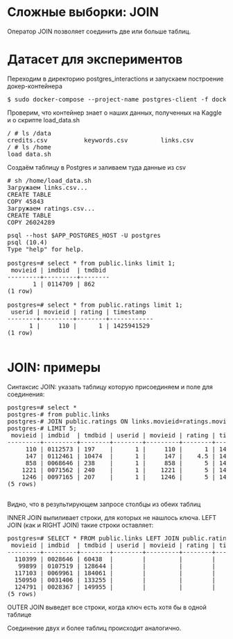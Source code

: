 # Сложные выборки: JOIN

Оператор JOIN позволяет соединить две или больше таблиц.

# Датасет для экспериментов

Переходим в директорию postgres_interactions и запускаем построение докер-контейнера

<pre>
$ sudo docker-compose --project-name postgres-client -f docker-compose.yml run --rm postgres-client
</pre>


Проверим, что контейнер знает о наших данных, полученных на Kaggle и о скрипте load_data.sh

<pre>
/ # ls /data
credits.csv          keywords.csv         links.csv            links_small.csv      movies_metadata.csv  ratings.csv          ratings_small.csv    test.csv             test.json
/ # ls /home
load_data.sh
</pre>

Создаём таблицу в Postgres и заливаем туда данные из csv

<pre>
# sh /home/load_data.sh
Загружаем links.csv...
CREATE TABLE
COPY 45843
Загружаем ratings.csv...
CREATE TABLE
COPY 26024289
</pre>

<pre>
psql --host $APP_POSTGRES_HOST -U postgres
psql (10.4)
Type "help" for help.

postgres=# select * from public.links limit 1;
 movieid | imdbid  | tmdbid 
---------+---------+--------
       1 | 0114709 | 862
(1 row)

postgres=# select * from public.ratings limit 1;
 userid | movieid | rating | timestamp  
--------+---------+--------+------------
      1 |     110 |      1 | 1425941529
(1 row)

</pre>

# JOIN: примеры

Синтаксис JOIN: указать таблицу которую присоединяем и поле для соединения:

<pre>
postgres=# select *
postgres-# from public.links
postgres-# JOIN public.ratings ON links.movieid=ratings.movieid
postgres-# LIMIT 5;
 movieid | imdbid  | tmdbid | userid | movieid | rating | timestamp  
---------+---------+--------+--------+---------+--------+------------
     110 | 0112573 | 197    |      1 |     110 |      1 | 1425941529
     147 | 0112461 | 10474  |      1 |     147 |    4.5 | 1425942435
     858 | 0068646 | 238    |      1 |     858 |      5 | 1425941523
    1221 | 0071562 | 240    |      1 |    1221 |      5 | 1425941546
    1246 | 0097165 | 207    |      1 |    1246 |      5 | 1425941556
(5 rows)

</pre>

Видно, что в результирующем запросе столбцы из обеих таблиц

INNER JOIN выпиливает строки, для которых не нашлось ключа. LEFT JOIN (как и RIGHT JOIN) такие строки оставляет:

<pre>
postgres=# SELECT * FROM public.links LEFT JOIN public.ratings ON links.movieid=ratings.movieid WHERE ratings.movieid IS NULL LIMIT 5;
 movieid | imdbid  | tmdbid | userid | movieid | rating | timestamp 
---------+---------+--------+--------+---------+--------+-----------
  110399 | 0028646 | 60438  |        |         |        |          
   99899 | 0107519 | 128644 |        |         |        |          
  117103 | 0069961 | 184061 |        |         |        |          
  150950 | 0031406 | 133255 |        |         |        |          
  124791 | 0028367 | 149955 |        |         |        |          
(5 rows)
</pre>

OUTER JOIN выведет все строки, когда ключ есть хотя бы в одной таблице

Соединение двух и более таблиц происходит аналогично.
